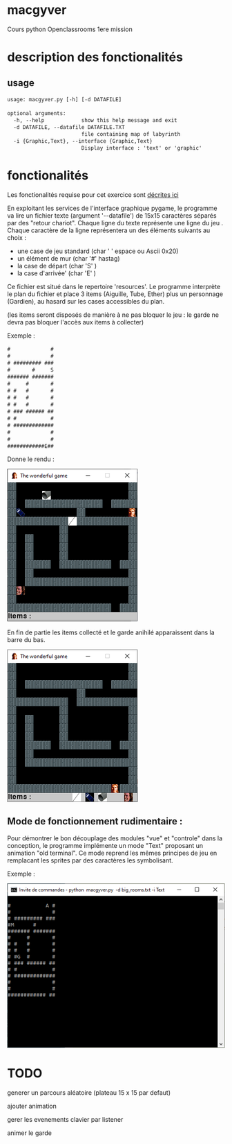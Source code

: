 # macgyver
Cours python Openclassrooms 1ere mission

# description des fonctionalités
## usage
````
usage: macgyver.py [-h] [-d DATAFILE]

optional arguments:
  -h, --help            show this help message and exit
  -d DATAFILE, --datafile DATAFILE.TXT
                        file containing map of labyrinth
  -i {Graphic,Text}, --interface {Graphic,Text}
                        Display interface : 'text' or 'graphic'
````
# fonctionalités
Les fonctionalités requise pour cet exercice sont [décrites ici](https://openclassrooms.com/fr/projects/156/assignment)

En exploitant les services de l'interface graphique pygame, le programme va lire un fichier texte (argument '--datafile') 
de 15x15 caractères séparés par des "retour chariot". Chaque ligne du texte représente une ligne du jeu .<br>
Chaque caractère de la ligne représentera un des éléments suivants au choix :
- une case de jeu standard (char ' ' espace ou Ascii 0x20)
- un élément de mur (char '#' hastag)
- la case de départ (char 'S' )
- la case d'arrivée' (char 'E' )

Ce fichier est situé dans le repertoire 'resources'.
Le programme interprète le plan du fichier et place 3 items (Aiguille, Tube, Ether) plus un personnage (Gardien), au hasard sur les cases accessibles du plan.<br>

(les items seront disposés de manière à ne pas bloquer le jeu : le garde ne devra pas bloquer l'accès aux items à collecter)

Exemple :
````
#             #
#             #
# ######### ###
#       #     S
####### #######
#     #       #
# #   #       #
# #   #       #
# #   #       #
# ### ###### ##
# #           #
# #############
#             #
#             #
############E##
````
Donne le rendu :

![Rendu](https://raw.githubusercontent.com/jean-charles-gibier/macgyver/develop/docs/Exemple1.png)

En fin de partie les items collecté et le garde anihilé apparaissent dans la barre du bas.

![Rendu](https://raw.githubusercontent.com/jean-charles-gibier/macgyver/develop/docs/Exemple2.png)


## Mode de fonctionnement rudimentaire :

Pour démontrer le bon découplage des modules "vue" et "controle" dans la conception, le programme
implémente un mode "Text" proposant un animation "old terminal".
Ce mode reprend les mêmes principes de jeu en remplacant les sprites par des caractères les symbolisant.

Exemple :

![Rendu](https://raw.githubusercontent.com/jean-charles-gibier/macgyver/develop/docs/Exemple3.png)


# TODO
generer un parcours aléatoire (plateau 15 x 15 par defaut)

ajouter animation

gerer les evenements clavier par listener

animer le garde

